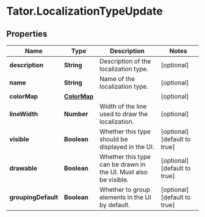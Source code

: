 # Tator.LocalizationTypeUpdate

## Properties

Name | Type | Description | Notes
------------ | ------------- | ------------- | -------------
**description** | **String** | Description of the localization type. | [optional] 
**name** | **String** | Name of the localization type. | [optional] 
**colorMap** | [**ColorMap**](ColorMap.md) |  | [optional] 
**lineWidth** | **Number** | Width of the line used to draw the localization. | [optional] 
**visible** | **Boolean** | Whether this type should be displayed in the UI. | [optional] [default to true]
**drawable** | **Boolean** | Whether this type can be drawn in the UI. Must also be visible. | [optional] [default to true]
**groupingDefault** | **Boolean** | Whether to group elements in the UI by default. | [optional] [default to true]


